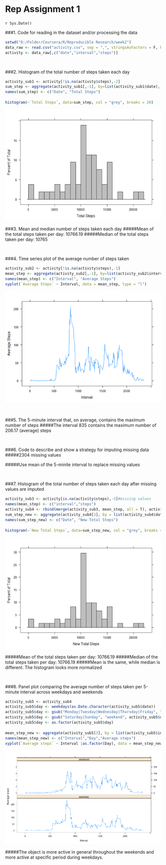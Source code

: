 # Rep Assignment 1
`r Sys.Date()`  



###1. Code for reading in the dataset and/or processing the data

```r
setwd("D:/Folder/Coursera/R/Reproducible Research/week2")
data_raw <- read.csv("activity.csv", sep = ",", stringsAsFactors = F, header = T)
activity <- data_raw[,c("date","interval","steps")]
```

<br>

###2. Histogram of the total number of steps taken each day

```r
activity_sub1 <- activity[!is.na(activity$steps),-2]
sum_step <- aggregate(activity_sub1[,-1], by=list(activity_sub1$date), FUN = 'sum')
names(sum_step) <- c("Date", "Total Steps")

histogram(~`Total Steps`, data=sum_step, col = "grey", breaks = 20)
```

![](https://github.com/bitaolc/RepData_PeerAssessment1/blob/master/PA1_template_files/unnamed-chunk-1-1.png)<!-- -->
<br>

###3. Mean and median number of steps taken each day
#####Mean of the total steps taken per day: 10766.19
#####Median of the total steps taken per day: 10765

<br>

###4. Time series plot of the average number of steps taken

```r
activity_sub2 <- activity[!is.na(activity$steps),-1]
mean_step <- aggregate(activity_sub2[,-1], by=list(activity_sub2$interval), FUN = 'mean')
names(mean_step) <- c("Interval", "Average Steps")
xyplot(`Average Steps` ~ Interval, data = mean_step, type = "l")
```

![](https://github.com/bitaolc/RepData_PeerAssessment1/blob/master/PA1_template_files/unnamed-chunk-2-1.png)<!-- -->

<br>

###5. The 5-minute interval that, on average, contains the maximum number of steps
#####The interval 835 contains the maximum number of 206.17 (average) steps

<br>

###6. Code to describe and show a strategy for imputing missing data
#####2304 missing values

#####Use mean of the 5-minite interval to replace missing values

<br>

###7. Histogram of the total number of steps taken each day after missing values are imputed

```r
activity_sub3 <- activity[is.na(activity$steps),-3]#missing values
names(mean_step) <- c("interval","steps")
activity_sub4 <- rbind(merge(activity_sub3, mean_step, all = T), activity[!is.na(activity$steps),])#replace missing value with interval mean and combine with non-missing values
sum_step_new <- aggregate(activity_sub4[3], by = list(activity_sub4$date), FUN = "sum")
names(sum_step_new) <- c("Date", "New Total Steps")

histogram(~`New Total Steps`, data=sum_step_new, col = "grey", breaks = 20)
```

![](https://github.com/bitaolc/RepData_PeerAssessment1/blob/master/PA1_template_files/unnamed-chunk-3-1.png)<!-- -->
<br>

#####Mean of the total steps taken per day: 10766.19
#####Median of the total steps taken per day: 10766.19
#####Mean is the same, while median is different. The histogram looks more normalized

<br>

###8. Panel plot comparing the average number of steps taken per 5-minute interval across weekdays and weekends

```r
activity_sub5 <- activity_sub4
activity_sub5$day <- weekdays(as.Date.character(activity_sub5$date))
activity_sub5$day <- gsub("Monday|Tuesday|Wednesday|Thursday|Friday", "weekday", activity_sub5$day)
activity_sub5$day <- gsub("Saturday|Sunday", "weekend", activity_sub5$day)
activity_sub5$day <- as.factor(activity_sub5$day)

mean_step_new <- aggregate(activity_sub5[3], by = list(activity_sub5$interval, activity_sub5$day), FUN = "mean")
names(mean_step_new) <- c("Interval","Day","Average steps")
xyplot(`Average steps` ~ Interval |as.factor(Day), data = mean_step_new, type = "l", layout=c(1,NA))
```

![](https://github.com/bitaolc/RepData_PeerAssessment1/blob/master/PA1_template_files/unnamed-chunk-4-1.png)<!-- -->

#####The object is more active in general throughout the weekends and more active at specific period during weekdays.
